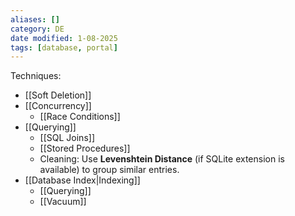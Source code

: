 ```yaml
---
aliases: []
category: DE
date modified: 1-08-2025
tags: [database, portal]
---
```

Techniques:
- [[Soft Deletion]]
- [[Concurrency]] 
	- [[Race Conditions]]
- [[Querying]]
	- [[SQL Joins]]
	- [[Stored Procedures]]
	- Cleaning: Use **Levenshtein Distance** (if SQLite extension is available) to group similar entries.
- [[Database Index|Indexing]]
	- [[Querying]]
	- [[Vacuum]]